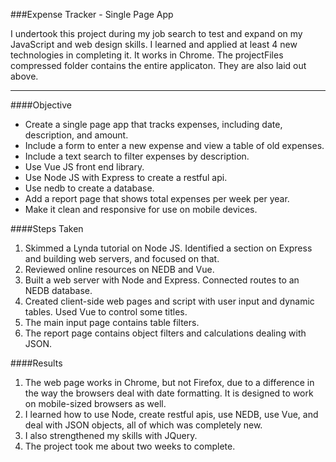 ###Expense Tracker - Single Page App

I undertook this project during my job search to test and expand on my JavaScript and web design skills. 
I learned and applied at least 4 new technologies in completing it. 
It works in Chrome.
The projectFiles compressed folder contains the entire applicaton. They are also laid out above. 
___

####Objective
* Create a single page app that tracks expenses, including date, description, and amount.
* Include a form to enter a new expense and view a table of old expenses.
* Include a text search to filter expenses by description.
* Use Vue JS front end library.
* Use Node JS with Express to create a restful api.
* Use nedb to create a database.
* Add a report page that shows total expenses per week per year.  
* Make it clean and responsive for use on mobile devices.

####Steps Taken
1. Skimmed a Lynda tutorial on Node JS. Identified a section on Express and building web servers, and focused on that. 
2. Reviewed online resources on NEDB and Vue.
3. Built a web server with Node and Express. Connected routes to an NEDB database.
4. Created client-side web pages and script with user input and dynamic tables. Used Vue to control some titles.
5. The main input page contains table filters.
6. The report page contains object filters and calculations dealing with JSON.

####Results
1. The web page works in Chrome, but not Firefox, due to a difference in the way the browsers deal with date formatting. It is designed to work on mobile-sized browsers as well. 
2. I learned how to use Node, create restful apis, use NEDB, use Vue, and deal with JSON objects, all of which was completely new. 
3. I also strengthened my skills with JQuery. 
4. The project took me about two weeks to complete.
